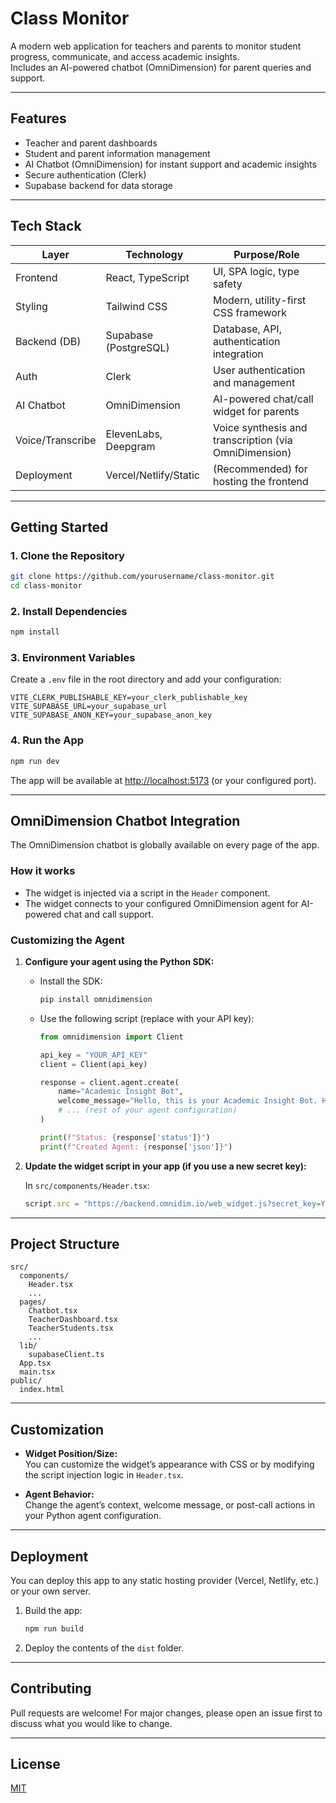 # Class Monitor

A modern web application for teachers and parents to monitor student progress, communicate, and access academic insights.  
Includes an AI-powered chatbot (OmniDimension) for parent queries and support.

---

## Features

- Teacher and parent dashboards
- Student and parent information management
- AI Chatbot (OmniDimension) for instant support and academic insights
- Secure authentication (Clerk)
- Supabase backend for data storage

---

## Tech Stack

| Layer         | Technology                | Purpose/Role                                 |
|---------------|--------------------------|----------------------------------------------|
| Frontend      | React, TypeScript        | UI, SPA logic, type safety                   |
| Styling       | Tailwind CSS             | Modern, utility-first CSS framework          |
| Backend (DB)  | Supabase (PostgreSQL)    | Database, API, authentication integration    |
| Auth          | Clerk                    | User authentication and management           |
| AI Chatbot    | OmniDimension            | AI-powered chat/call widget for parents      |
| Voice/Transcribe | ElevenLabs, Deepgram  | Voice synthesis and transcription (via OmniDimension) |
| Deployment    | Vercel/Netlify/Static    | (Recommended) for hosting the frontend       |

---

## Getting Started

### 1. Clone the Repository

```bash
git clone https://github.com/yourusername/class-monitor.git
cd class-monitor
```

### 2. Install Dependencies

```bash
npm install
```

### 3. Environment Variables

Create a `.env` file in the root directory and add your configuration:

```env
VITE_CLERK_PUBLISHABLE_KEY=your_clerk_publishable_key
VITE_SUPABASE_URL=your_supabase_url
VITE_SUPABASE_ANON_KEY=your_supabase_anon_key
```

### 4. Run the App

```bash
npm run dev
```

The app will be available at [http://localhost:5173](http://localhost:5173) (or your configured port).

---

## OmniDimension Chatbot Integration

The OmniDimension chatbot is globally available on every page of the app.

### How it works

- The widget is injected via a script in the `Header` component.
- The widget connects to your configured OmniDimension agent for AI-powered chat and call support.

### Customizing the Agent

1. **Configure your agent using the Python SDK:**

   - Install the SDK:
     ```bash
     pip install omnidimension
     ```
   - Use the following script (replace with your API key):

     ```python
     from omnidimension import Client

     api_key = "YOUR_API_KEY"
     client = Client(api_key)

     response = client.agent.create(
         name="Academic Insight Bot",
         welcome_message="Hello, this is your Academic Insight Bot. How may I assist you with inquiries about your child's academic performance or school activities today?",
         # ... (rest of your agent configuration)
     )

     print(f"Status: {response['status']}")
     print(f"Created Agent: {response['json']}")
     ```

2. **Update the widget script in your app (if you use a new secret key):**

   In `src/components/Header.tsx`:
   ```js
   script.src = "https://backend.omnidim.io/web_widget.js?secret_key=YOUR_SECRET_KEY";
   ```

---

## Project Structure

```
src/
  components/
    Header.tsx
    ...
  pages/
    Chatbot.tsx
    TeacherDashboard.tsx
    TeacherStudents.tsx
    ...
  lib/
    supabaseClient.ts
  App.tsx
  main.tsx
public/
  index.html
```

---

## Customization

- **Widget Position/Size:**  
  You can customize the widget’s appearance with CSS or by modifying the script injection logic in `Header.tsx`.

- **Agent Behavior:**  
  Change the agent’s context, welcome message, or post-call actions in your Python agent configuration.

---

## Deployment

You can deploy this app to any static hosting provider (Vercel, Netlify, etc.) or your own server.

1. Build the app:
   ```bash
   npm run build
   ```
2. Deploy the contents of the `dist` folder.

---

## Contributing

Pull requests are welcome! For major changes, please open an issue first to discuss what you would like to change.

---

## License

[MIT](LICENSE)


